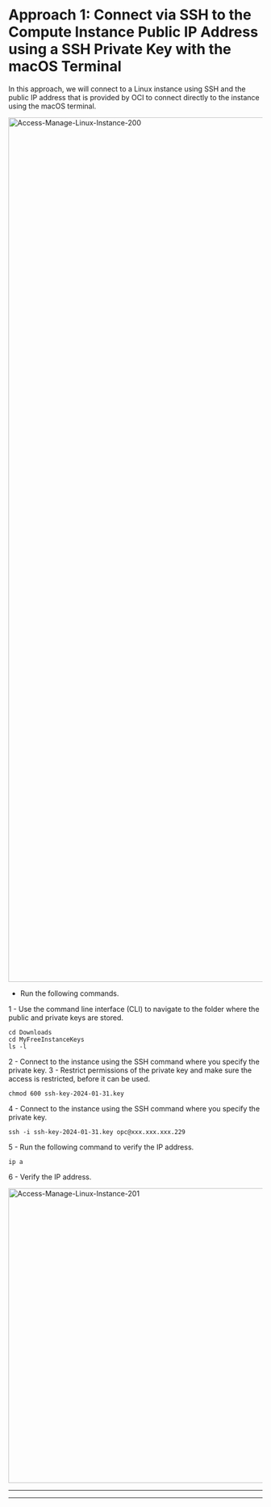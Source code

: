 # Approach 1: Connect via SSH to the Compute Instance Public IP Address using a SSH Private Key with the macOS Terminal

In this approach, we will connect to a Linux instance using SSH and the public IP address that is provided by OCI to connect directly to the instance using the macOS terminal.

<img width="2338" height="1710" alt="Access-Manage-Linux-Instance-200" src="https://github.com/user-attachments/assets/b60a2843-ea8b-47ae-92d8-c0980a73ab7d" />

+ Run the following commands.

1 - Use the command line interface (CLI) to navigate to the folder where the public and private keys are stored.

```
cd Downloads
cd MyFreeInstanceKeys
ls -l
```

2 - Connect to the instance using the SSH command where you specify the private key.
3 - Restrict permissions of the private key and make sure the access is restricted, before it can be used.

```
chmod 600 ssh-key-2024-01-31.key
```

4 - Connect to the instance using the SSH command where you specify the private key.

```
ssh -i ssh-key-2024-01-31.key opc@xxx.xxx.xxx.229
```

5 - Run the following command to verify the IP address.

```
ip a
```

6 - Verify the IP address.

<img width="1047" height="583" alt="Access-Manage-Linux-Instance-201" src="https://github.com/user-attachments/assets/e369e8a0-9096-421a-bfe3-51366f927b31" />

---

---
